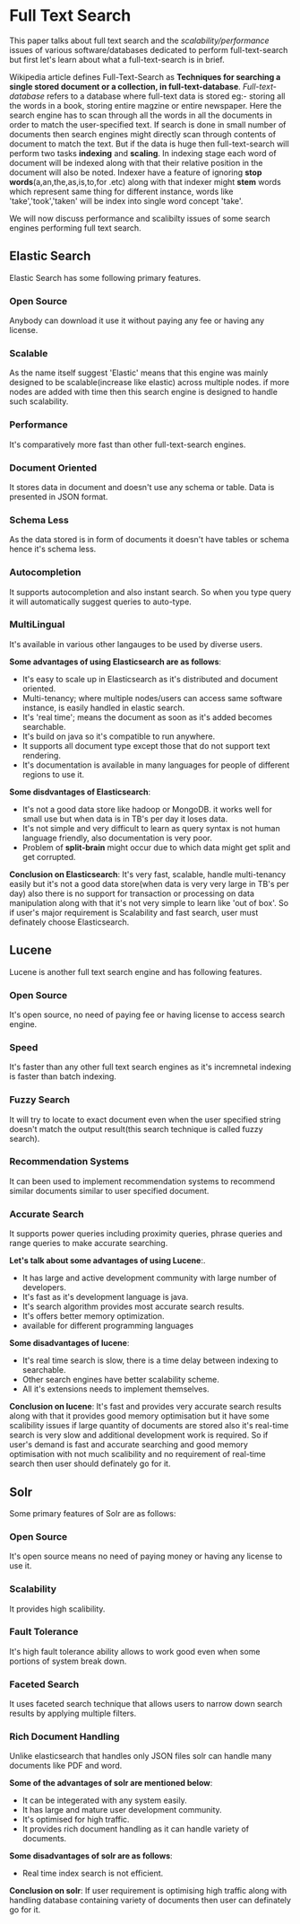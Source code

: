 # Full Text Search
This paper talks about full text search and the *scalability/performance* issues of various software/databases dedicated to perform full-text-search
but first let's learn about what a full-text-search is in brief.

Wikipedia article defines Full-Text-Search as **Techniques for searching a single stored document or a collection, in full-text-database**.
*Full-text-database* refers to a database where full-text data is stored eg:- storing all the words in a book, storing entire magzine or entire newspaper. Here the search engine has to scan through all the words in all the documents in order to match the user-specified text.
If search is done in small number of documents then search engines might directly scan through contents of document to match the text. But if the data is huge 
then full-text-search will perform two tasks **indexing** and **scaling**. In indexing stage each word of document will be indexed along with that their relative
position in the document will also be noted. Indexer have a feature of ignoring **stop words**(a,an,the,as,is,to,for .etc) along with that indexer might **stem** 
words which represent same thing for different instance, words like 'take','took','taken' will be index into single word concept 'take'.

We will now discuss performance and scalibilty issues of some search engines performing full text search.

## Elastic Search 
Elastic Search has some following primary features.

### Open Source
Anybody can download it use it without paying any fee or having any license.

### Scalable
As the name itself suggest 'Elastic' means that this engine was mainly designed to be scalable(increase like elastic) across multiple nodes. if more nodes are
added with time then this search engine is designed to handle such scalability.

### Performance
It's comparatively more fast than other full-text-search engines.

### Document Oriented
It stores data in document and doesn't use any schema or table. Data is presented in JSON format.

### Schema Less
As the data stored is in form of documents it doesn't have tables or schema hence it's schema less.

### Autocompletion
It supports autocompletion and also instant search. So when you type query it will automatically suggest queries to auto-type.

### MultiLingual
It's available in various other langauges to be used by diverse users.

 **Some advantages of using Elasticsearch are as follows**:
* It's easy to scale up in Elasticsearch as it's distributed and document oriented.
* Multi-tenancy; where multiple nodes/users can access same software instance, is easily handled in elastic search.
* It's 'real time'; means the document as soon as it's added becomes searchable.
* It's build on java so it's compatible to run anywhere.
* It supports all document type except those that do not support text rendering.
* It's documentation is available in many languages for people of different regions to use it.

 **Some disdvantages of Elasticsearch**:
* It's not a good data store like hadoop or MongoDB. it works well for small use but when data is in TB's per day it loses data.
* It's not simple and very difficult to learn as query syntax is not human language friendly, also documentation is very poor.
* Problem of **split-brain** might occur due to which data might get split and get corrupted.

**Conclusion on Elasticsearch**:
It's very fast, scalable, handle multi-tenancy easily but it's not a good data store(when data is very very large in TB's per day) also there is no support for
transaction or processing on data manipulation along with that it's not very simple to learn like 'out of box'. So if user's major requirement is Scalability
and fast search, user must definately choose Elasticsearch.

## Lucene
Lucene is another full text search engine and has following features.

### Open Source
It's open source, no need of paying fee or having license to access search engine.

### Speed
It's faster than any other full text search engines as it's incremnetal indexing is faster than batch indexing.

### Fuzzy Search
It will try to locate to exact document even when the user specified string doesn't match the output result(this search technique is called fuzzy search).

### Recommendation Systems
It can been used to implement recommendation systems to recommend similar documents similar to user specified document.

### Accurate Search
It supports power queries including proximity queries, phrase queries and range queries to make accurate searching.

**Let's talk about some advantages of using Lucene**:.
* It has large and active development community with large number of developers.
* It's fast as it's development language is java.
* It's search algorithm provides most accurate search results.
* It's offers better memory optimization.
* available for different programming languages

**Some disadvantages of lucene**:
* It's real time search is slow, there is a time delay between indexing to searchable.
* Other search engines have better scalability scheme.
* All it's extensions needs to implement themselves.

**Conclusion on lucene**:
It's fast and provides very accurate search results along with that it provides good memory optimisation but it have some scalibility issues if large quantity 
of documents are stored also it's real-time search is very slow and additional development work is required. So if user's demand is fast and accurate searching 
and good memory optimisation with not much scalibility and no requirement of real-time search then user should definately go for it. 

## Solr
Some primary features of Solr are as follows:

### Open Source
It's open source means no need of paying money or having any license to use it.

### Scalability
It provides high scalibility.

### Fault Tolerance
It's high fault tolerance ability allows to work good even when some portions of system break down. 

### Faceted Search
It uses faceted search technique that allows users to narrow down search results by applying multiple filters.

### Rich Document Handling
Unlike elasticsearch that handles only JSON files solr can handle many documents like PDF and word.

**Some of the advantages of solr are mentioned below**:
* It can be integerated with any system easily.
* It has large and mature user development community.
* It's optimised for high traffic. 
* It provides rich document handling as it can handle variety of documents.

**Some disadvantages of solr are as follows**:
* Real time index search is not efficient.

**Conclusion on solr**:
If user requirement is optimising high traffic along with handling database containing variety of documents then user can definately go for it.
